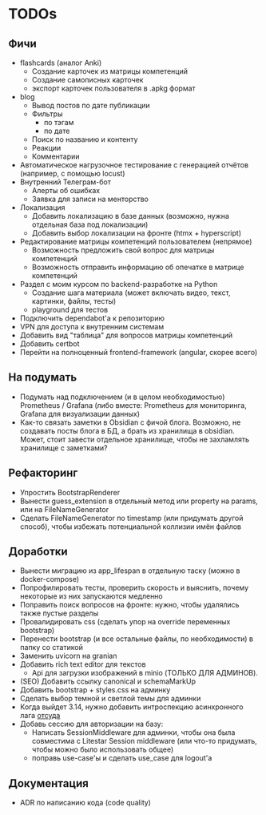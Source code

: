 # TODOs

## Фичи

- flashcards (аналог Anki)
  - Создание карточек из матрицы компетенций
  - Создание самописных карточек
  - экспорт карточек пользователя в .apkg формат
- blog
  - Вывод постов по дате публикации
  - Фильтры
    - по тэгам
    - по дате
  - Поиск по названию и контенту
  - Реакции
  - Комментарии
- Автоматическое нагрузочное тестирование с генерацией отчётов (например, с помощью locust)
- Внутренний Телеграм-бот
  - Алерты об ошибках 
  - Заявка для записи на менторство
- Локализация
  - Добавить локализацию в базе данных (возможно, нужна отдельная база под локализации)
  - Добавить выбор локализации на фронте (htmx + hyperscript)
- Редактирование матрицы компетенций пользователем (непрямое)
  - Возможность предложить свой вопрос для матрицы компетенций
  - Возможность отправить информацию об опечатке в матрице компетенций
- Раздел с моим курсом по backend-разработке на Python
  - Создание шага материала (может включать видео, текст, картинки, файлы, тесты)
  - playground для тестов
- Подключить dependabot'а к репозиторию
- VPN для доступа к внутренним системам
- Добавить вид "таблица" для вопросов матрицы компетенций
- Добавить certbot
- Перейти на полноценный frontend-framework (angular, скорее всего)

## На подумать

- Подумать над подключением (и в целом необходимостью) Prometheus / Grafana (либо вместе:
  Prometheus для мониторинга, Grafana для визуализации данных) 
- Как-то связать заметки в Obsidian с фичой блога. Возможно, не создавать посты блога в БД, а
  брать из хранилища в obsidian. Может, стоит завести отдельное хранилище, чтобы не захламлять
  хранилище с заметками?

## Рефакторинг

- Упростить BootstrapRenderer
- Вынести guess_extension в отдельный метод или property на params, или на FileNameGenerator
- Сделать FileNameGenerator по timestamp (или придумать другой способ), чтобы избежать потенциальной
  коллизии имён файлов

## Доработки

- Вынести миграцию из app_lifespan в отдельную таску (можно в docker-compose)
- Попрофилировать тесты, проверить скорость и выяснить, почему некоторые из них запускаются
  медленно
- Поправить поиск вопросов на фронте: нужно, чтобы удалялись также пустые разделы
- Провалидировать css (сделать упор на override переменных bootstrap)
- Перенести bootstrap (и все остальные файлы, по необходимости) в папку со статикой
- Заменить uvicorn на granian
- Добавить rich text editor для текстов
  - Api для загрузки изображений в minio (ТОЛЬКО ДЛЯ АДМИНОВ).
- (SEO) Добавить ссылку canonical и schemaMarkUp
- Добавить bootstrap + styles.css на админку
- Сделать выбор темной и светлой темы для админки
- Когда выйдет 3.14, нужно добавить интроспекцию асинхронного лага
  [отсуда](https://docs.python.org/3.14/whatsnew/3.14.html#asyncio-introspection-capabilities)
- Добавь сессию для авторизации на базу:
  - Написать SessionMiddleware для админки, чтобы она была совместима с Litestar Session middleware
    (или что-то придумать, чтобы можно было использовать общее)
  -  поправь use-case'ы и сделать use_case для logout'а

## Документация

- ADR по написанию кода (code quality)